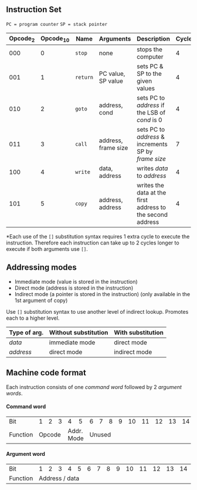 ## Instruction Set
`PC = program counter`
`SP = stack pointer`

| Opcode<sub>2</sub> | Opcode<sub>10</sub> | Name | Arguments | Description | Cycles* |
| ------------------ | ------------------- | ---- | --------- | ----------- | ------ |
| 000 | 0 | `stop` | none | stops the computer | 4 |
| 001 | 1 | `return` | PC value, SP value | sets PC & SP to the given values | 4 |
| 010 | 2 | `goto` | address, cond | sets PC to *address* if the LSB of *cond* is 0 | 4 |
| 011 | 3 | `call` | address, frame size| sets PC to *address* & increments SP by *frame size* | 7 |
| 100 | 4 | `write` | data, address | writes *data* to *address* | 4 |
| 101 | 5 | `copy` | address, address | writes the data at the first address to the second address | 4 |

\*Each use of the `[]` substitution syntax requires 1 extra cycle to execute the instruction. Therefore each instruction can take up to 2 cycles longer to execute if both arguments use `[]`.

## Addressing modes

- Immediate mode (value is stored in the instruction)
- Direct mode (address is stored in the instruction)
- Indirect mode (a pointer is stored in the instruction) (only available in the 1st argument of copy)

Use `[]` substitution syntax to use another level of indirect lookup. Promotes each to a higher level.

| Type of arg. | Without substitution | With substitution |
| --- | --- | --- |
| *data* | immediate mode | direct mode |
| *address* | direct mode | indirect mode |


## Machine code format
Each instruction consists of one *command word*  followed by 2 *argument words*.

#### Command word
<table>
  <tr>
    <td>Bit</td><td>1</td><td>2</td><td>3</td><td>4</td><td>5</td><td>6</td><td>7</td><td>8</td><td>9</td><td>10</td><td>11</td><td>12</td><td>13</td><td>14</td><td>15</td><td>16</td>
  </tr><tr>
    <td>Function</td><td colspan="3">Opcode</td>
    <td colspan="2">Addr.<br>Mode</td>
    <td colspan="11">Unused</td>
  </tr>
</table>

#### Argument word
<table>
  <tr>
    <td>Bit</td><td>1</td><td>2</td><td>3</td><td>4</td><td>5</td><td>6</td><td>7</td><td>8</td><td>9</td><td>10</td><td>11</td><td>12</td><td>13</td><td>14</td><td>15</td><td>16</td>
  </tr><tr>
    <td>Function</td>
    <td colspan="16">Address / data</td>
  </tr>
</table>
